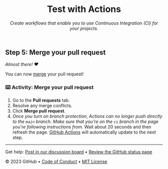 <header>

<!--
  <<< Author notes: Course header >>>
  Include a 1280×640 image, course title in sentence case, and a concise description in emphasis.
  In your repository settings: enable template repository, add your 1280×640 social image, auto delete head branches.
  Add your open source license, GitHub uses MIT license.
-->

# Test with Actions

_Create workflows that enable you to use Continuous Integration (CI) for your projects._

</header>

## Step 5: Merge your pull request

_Almost there! :heart:_

You can now [merge](https://docs.github.com/get-started/quickstart/github-glossary#merge) your pull request!

### :keyboard: Activity: Merge your pull request

1. Go to the **Pull requests** tab.
1. Resolve any merge conflicts. <!-- TODO: figure out a better way to deal with the merge conflicts. -->
1. Click **Merge pull request**.
1. _Once you turn on branch protection, Actions can no longer push directly to the `main` branch. Make sure that you're on the `ci` branch in the page you're following instructions from._ Wait about 20 seconds and then refresh the page. [GitHub Actions](https://docs.github.com/actions) will automatically update to the next step.



<footer>
<!--
  <<< Author notes: Footer >>>
  Add a link to get support, GitHub status page, code of conduct, license link.
-->

---
Get help: [Post in our discussion board](https://github.com/orgs/skills/discussions/categories/test-with-actions) &bull; [Review the GitHub status page](https://www.githubstatus.com/)

&copy; 2023 GitHub &bull; [Code of Conduct](https://www.contributor-covenant.org/version/2/1/code_of_conduct/code_of_conduct.md) &bull; [MIT License](https://gh.io/mit)

</footer>
